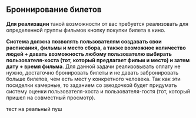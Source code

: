 ## Броннирование билетов

**Для реализации** такой возможности от вас требуется реализовать для определенной группы фильмов кнопку покупки билета в кино. 

**Система должна позволять пользователям создавать свои расписания, фильмы и место сбора, а также возможное количество людей + давать возможность любому пользователю выбирать пользователя-хоста (тот, который предлагает фильм и место) и затем дату + время фильма**. Для данной задачи реализовывать оплату не нужно, достаточно бронировать билеты и не давать забронировать больше билетов, чем есть мест у конкретного человека.
Так как эти посиделки камерные, то заданием со звездочкой будет придумать систему оценки пользователя-хоста и пользователя-гостя (тот, который пришел на совместный просмотр).

тест на реальный пуш
